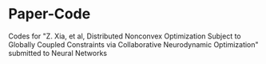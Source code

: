 # Paper-Code
Codes for "Z. Xia, et al, Distributed Nonconvex Optimization Subject to Globally Coupled Constraints via Collaborative Neurodynamic Optimization" submitted to Neural Networks  
